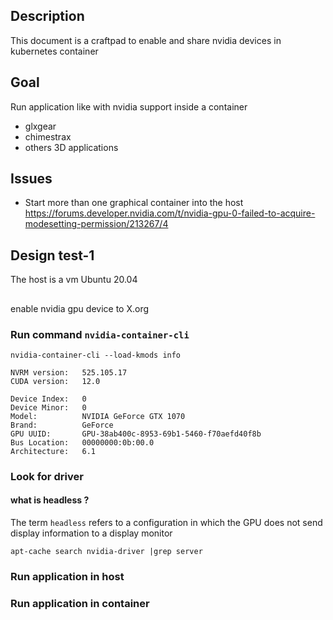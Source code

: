 ## Description

This document is a craftpad to enable and share nvidia devices in kubernetes container 

## Goal

Run application like with nvidia support inside a container 
- glxgear
- chimestrax
- others 3D applications



## Issues

- Start more than one graphical container into the host 
https://forums.developer.nvidia.com/t/nvidia-gpu-0-failed-to-acquire-modesetting-permission/213267/4


## Design test-1

The host is a vm Ubuntu 20.04


##

enable nvidia gpu device to X.org 


### Run command `nvidia-container-cli`


```
nvidia-container-cli --load-kmods info
```

```
NVRM version:   525.105.17
CUDA version:   12.0

Device Index:   0
Device Minor:   0
Model:          NVIDIA GeForce GTX 1070
Brand:          GeForce
GPU UUID:       GPU-38ab400c-8953-69b1-5460-f70aefd40f8b
Bus Location:   00000000:0b:00.0
Architecture:   6.1
```

### Look for driver

#### what is headless ?

The term `headless` refers to a configuration in which the GPU does not send display information to a display monitor

```
apt-cache search nvidia-driver |grep server
```


### Run application in host 

### Run application in container
